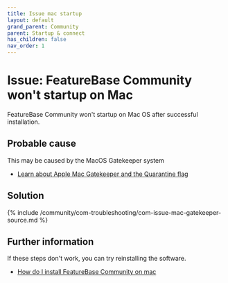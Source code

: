 ```yaml
---
title: Issue mac startup
layout: default
grand_parent: Community
parent: Startup & connect
has_children: false
nav_order: 1
---
```


# Issue: FeatureBase Community won't startup on Mac

FeatureBase Community won't startup on Mac OS after successful installation.

## Probable cause

This may be caused by the MacOS Gatekeeper system
* [Learn about Apple Mac Gatekeeper and the Quarantine flag](https://support.apple.com/en-gb/HT202491 )

## Solution

{% include /community/com-troubleshooting/com-issue-mac-gatekeeper-source.md %}


## Further information

If these steps don't work, you can try reinstalling the software.

* [How do I install FeatureBase Community on mac](/docs/community/com-install-mac)
